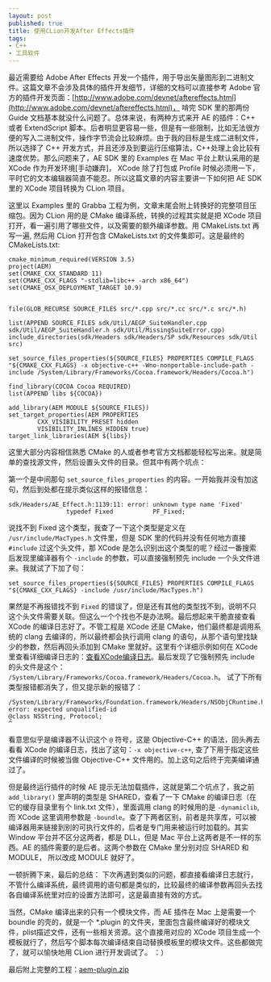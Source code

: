```yaml
---
layout: post
published: true
title: 使用CLion开发After Effects插件
tags:
- C++
- 工具软件
---
```

最近需要给 Adobe After Effects 开发一个插件，用于导出矢量图形到二进制文件。这篇文章不会涉及具体的插件开发细节，详细的文档可以直接参考 Adobe 官方的插件开发页面：[http://www.adobe.com/devnet/aftereffects.html](http://www.adobe.com/devnet/aftereffects.html)， 啃完 SDK 里的那两份 Guide 文档基本就没什么问题了。总体来说，有两种方式来开 AE 的插件：C++ 或者 ExtendScript 脚本。后者明显更容易一些，但是有一些限制，比如无法很方便的写入二进制文件，操作字节流会比较麻烦。由于我的目标是生成二进制文件，所以选择了 C++ 开发方式，并且还涉及到要运行压缩算法，C++处理上会比较有速度优势。那么问题来了，AE SDK 里的 Examples 在 Mac 平台上默认采用的是 XCode 作为开发环境[手动嫌弃]， XCode 除了打包或 Profile 时候必须用一下，平时它的文本编辑器简直不能忍。所以这篇文章的内容主要讲一下如何把 AE SDK 里的 XCode 项目转换为 CLion 项目。

这里以 Examples 里的 Grabba 工程为例，文章末尾会附上转换好的完整项目压缩包。因为 CLion 用的是 CMake 编译系统，转换的过程其实就是把 XCode 项目打开，看一遍引用了哪些文件，以及需要的额外编译参数。用 CMakeLists.txt 再写一遍, 然后用 CLion 打开包含 CMakeLists.txt 的文件集即可。这是最终的  CMakeLists.txt:

```
cmake_minimum_required(VERSION 3.5)
project(AEM)
set(CMAKE_CXX_STANDARD 11)
set(CMAKE_CXX_FLAGS "-stdlib=libc++ -arch x86_64")
set(CMAKE_OSX_DEPLOYMENT_TARGET 10.9)


file(GLOB_RECURSE SOURCE_FILES src/*.cpp src/*.cc src/*.c src/*.h)

list(APPEND SOURCE_FILES sdk/Util/AEGP_SuiteHandler.cpp sdk/Util/AEGP_SuiteHandler.h sdk/Util/MissingSuiteError.cpp)
include_directories(sdk/Headers sdk/Headers/SP sdk/Resources sdk/Util src)

set_source_files_properties(${SOURCE_FILES} PROPERTIES COMPILE_FLAGS "${CMAKE_CXX_FLAGS} -x objective-c++ -Wno-nonportable-include-path -include /System/Library/Frameworks/Cocoa.framework/Headers/Cocoa.h")

find_library(COCOA Cocoa REQUIRED)
list(APPEND libs ${COCOA})

add_library(AEM MODULE ${SOURCE_FILES})
set_target_properties(AEM PROPERTIES
        CXX_VISIBILITY_PRESET hidden
        VISIBILITY_INLINES_HIDDEN true)
target_link_libraries(AEM ${libs})
```
这里大部分内容相信熟悉 CMake 的人或者参考官方文档都能轻松写出来。就是简单的查找源文件，然后设置头文件的目录。但其中有两个坑点：

第一个是中间那句 `set_source_files_properties` 的内容。一开始我并没有加这句，然后到处都在提示类似这样的报错信息：

```
sdk/Headers/AE_Effect.h:1139:11: error: unknown type name 'Fixed'
                typedef Fixed           PF_Fixed;
```

说找不到 Fixed 这个类型，我查了一下这个类型是定义在 `/usr/include/MacTypes.h` 文件里，但是 SDK 里的代码并没有任何地方直接 `#include` 过这个头文件，那 XCode 是怎么识别出这个类型的呢？经过一番搜索后发现里编译器有个 `-include` 的参数，可以直接强制预先 include 一个头文件进来。我就试了下加了句： 

```
set_source_files_properties(${SOURCE_FILES} PROPERTIES COMPILE_FLAGS "${CMAKE_CXX_FLAGS} -include /usr/include/MacTypes.h")

```


果然是不再报错找不到 `Fixed` 的错误了，但是还有其他的类型找不到，说明不只这个头文件需要关联。但这么一个个找也不是办法啊。最后想起来干脆直接查看 XCode 的编译日志好了。不管工程是 XCode 还是 CMake，他们最终都是调用系统的 clang 去编译的，所以最终都会执行调用 clang 的语句，从那个语句里找缺少的参数，然后再回头添加到 CMake 里就好。这里有个详细示例如何在 XCode 里查看详细编译日志的：[查看XCode编译日志](https://stackoverflow.com/questions/19014359/how-do-i-view-the-full-build-log-on-xcode5)。最后发现了它强制预先 include 的头文件是这个： `/System/Library/Frameworks/Cocoa.framework/Headers/Cocoa.h`。 试了下所有类型报错都消失了，但又提示新的报错了：

```
/System/Library/Frameworks/Foundation.framework/Headers/NSObjCRuntime.h:492:1: error: expected unqualified-id
@class NSString, Protocol;
^
```

看意思似乎是编译器不认识这个 `@` 符号，这是 Objective-C++ 的语法，回头再去看看 XCode 的编译日志，找出了这句：`-x objective-c++`, 查了下用于指定这些文件编译的时候被当做 Objective-C++ 文件用的。加上这句之后终于完美编译通过了。

但是最终运行插件的时候 AE 提示无法加载插件，这就是第二个坑点了，我之前 `add_library()` 里声明的类型是 SHARED，查看了一下 CMake 的编译日志（在它的缓存目录里有个 link.txt 文件），里面调用 clang 的时候用的是 `-dynamiclib`, 而 XCode 这里调用参数是 `-boundle`。查了下两者区别，前者是共享库，可以被编译器用来链接到别的可执行文件的，后者是专门用来被运行时加载的。其实 Window 平台并不区分这两者，都是 DLL，但是 Mac 平台上这两者是不一样的东西。AE 的插件需要的是后者。这两个参数在 CMake 里分别对应 SHARED 和 MODULE， 所以改成 MODULE 就好了。

一顿折腾下来，最后的总结： 下次再遇到类似的问题，都直接看编译日志就行，不管什么编译系统，最终调用的语句都是类似的，比较最终的编译参数再回头去找各自编译系统里对应的设置方法即可，这是最直接有效的方式。

当然，CMake 编译出来的只有一个模块文件，而 AE 插件在 Mac 上是需要一个 boundle 的壳的，就是一个 *.plugin 的文件夹，里面包含最终编译好的模块文件，plist描述文件，还有一些相关资源。这个直接用对应的 XCode 项目生成一个模板就行了，然后写个脚本每次编译结束自动替换模板里的模块文件。这些都做完了，就可以愉快地用 CLion 进行开发调试了。 ：） 

最后附上完整的工程：[aem-plugin.zip](../uploads/2017/aem-plugin.zip)